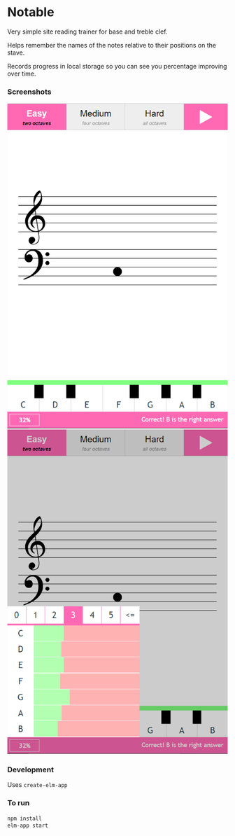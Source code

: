 # Notable
Very simple site reading trainer for base and treble clef.  

Helps remember the names of the notes relative to their positions on the stave.  

Records progress in local storage so you can see you percentage improving over time. 

### Screenshots
![alt "Screenshot"](screenshot1.PNG)
![alt "Screenshot"](screenshot2.PNG)

### Development
Uses ```create-elm-app``` 

### To run
```
npm install
elm-app start
```
